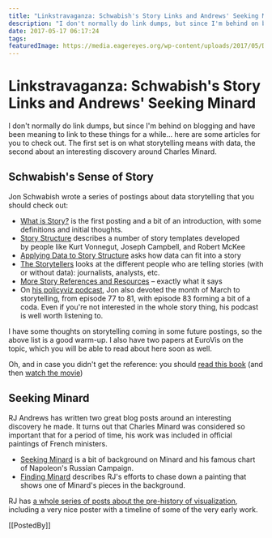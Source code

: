 ```yaml
---
title: "Linkstravaganza: Schwabish's Story Links and Andrews' Seeking Minard"
description: "I don't normally do link dumps, but since I'm behind on blogging and have been meaning to link to these things for a while… here are some articles for you to check out. The first set is on what storytelling means with data, the second about an interesting discovery around Charles Minard."
date: 2017-05-17 06:17:24
tags: 
featuredImage: https://media.eagereyes.org/wp-content/uploads/2017/05/DataViz-History_RJ-Andrews_2592.jpg
---
```


# Linkstravaganza: Schwabish's Story Links and Andrews' Seeking Minard

I don't normally do link dumps, but since I'm behind on blogging and have been meaning to link to these things for a while… here are some articles for you to check out. The first set is on what storytelling means with data, the second about an interesting discovery around Charles Minard.

## Schwabish's Sense of Story

Jon Schwabish wrote a series of postings about data storytelling that you should check out:

<ul>
    <li><a href="https://policyviz.com/2017/03/20/what-is-story/">What is Story?</a> is the first posting and a bit of an introduction, with some definitions and initial thoughts.</li>
    <li><a href="https://policyviz.com/2017/03/21/story-structure/" rel="bookmark">Story Structure</a> describes a number of story templates developed by people like Kurt Vonnegut, Joseph Campbell, and Robert McKee</li>
    <li><a href="https://policyviz.com/2017/03/22/applying-data-story-structure/" rel="bookmark">Applying Data to Story Structure</a> asks how data can fit into a story</li>
    <li><a href="https://policyviz.com/2017/03/23/the-storytellers/" rel="bookmark">The Storytellers</a> looks at the different people who are telling stories (with or without data): journalists, analysts, etc.</li>
    <li><a href="https://policyviz.com/2017/03/24/more-story-references-and-resources/" rel="bookmark">More Story References and Resources</a> – exactly what it says</li>
    <li>On <a href="https://policyviz.com/podcast/">his policyviz podcast</a>, Jon also devoted the month of March to storytelling, from episode 77 to 81, with episode 83 forming a bit of a coda. Even if you're not interested in the whole story thing, his podcast is well worth listening to.</li>
</ul>

I have some thoughts on storytelling coming in some future postings, so the above list is a good warm-up. I also have two papers at EuroVis on the topic, which you will be able to read about here soon as well.

Oh, and in case you didn't get the reference: you should <a href="https://en.wikipedia.org/wiki/Miss_Smilla%27s_Feeling_for_Snow">read this book</a> (and then <a href="https://en.wikipedia.org/wiki/Smilla%27s_Sense_of_Snow_(film)">watch the movie</a>)

## Seeking Minard

RJ Andrews has written two great blog posts around an interesting discovery he made. It turns out that Charles Minard was considered so important that for a period of time, his work was included in official paintings of French ministers.

<ul>
    <li><a href="http://infowetrust.com/seeking-minard/">Seeking Minard</a> is a bit of background on Minard and his famous chart of Napoleon's Russian Campaign.</li>
    <li><a href="http://infowetrust.com/finding-minard/">Finding Minard</a> describes RJ's efforts to chase down a painting that shows one of Minard's pieces in the background.</li>
</ul>

RJ has <a href="http://infowetrust.com/history/">a whole series of posts about the pre-history of visualization</a>, including a very nice poster with a timeline of some of the very early work.

[[PostedBy]]


